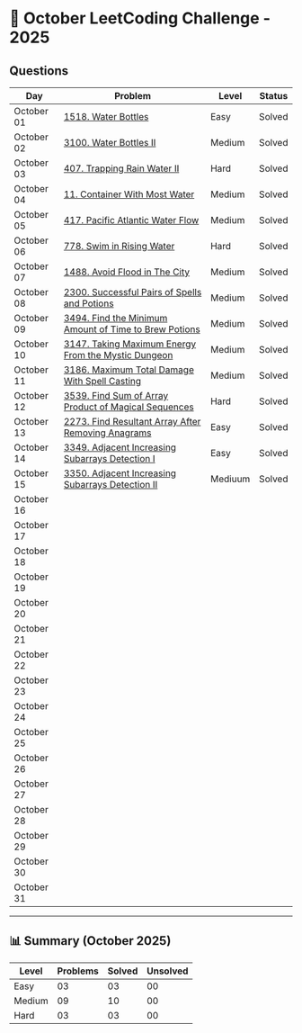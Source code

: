 # 📅 October LeetCoding Challenge - 2025

## Questions

| Day | Problem | Level | Status |
| --- | ------- | ----- | ------ |
| October 01 | [1518. Water Bottles](https://leetcode.com/problems/water-bottles/) | Easy | Solved |
| October 02 | [3100. Water Bottles II](https://leetcode.com/problems/water-bottles-ii/) | Medium | Solved |
| October 03 | [407. Trapping Rain Water II](https://leetcode.com/problems/trapping-rain-water-ii/) | Hard | Solved |
| October 04 | [11. Container With Most Water](https://leetcode.com/problems/container-with-most-water/) | Medium | Solved |
| October 05 | [417. Pacific Atlantic Water Flow](https://leetcode.com/problems/pacific-atlantic-water-flow/) | Medium | Solved |
| October 06 | [778. Swim in Rising Water](https://leetcode.com/problems/swim-in-rising-water/) | Hard | Solved |
| October 07 | [1488. Avoid Flood in The City](https://leetcode.com/problems/avoid-flood-in-the-city/) | Medium | Solved |
| October 08 | [2300. Successful Pairs of Spells and Potions](https://leetcode.com/problems/successful-pairs-of-spells-and-potions/) | Medium | Solved |
| October 09 | [3494. Find the Minimum Amount of Time to Brew Potions](https://leetcode.com/problems/find-the-minimum-amount-of-time-to-brew-potions/) | Medium | Solved |
| October 10 | [3147. Taking Maximum Energy From the Mystic Dungeon](https://leetcode.com/problems/taking-maximum-energy-from-the-mystic-dungeon/) | Medium | Solved |
| October 11 | [3186. Maximum Total Damage With Spell Casting](https://leetcode.com/problems/maximum-total-damage-with-spell-casting/) | Medium | Solved |
| October 12 | [3539. Find Sum of Array Product of Magical Sequences](https://leetcode.com/problems/find-sum-of-array-product-of-magical-sequences/) | Hard | Solved |
| October 13 | [2273. Find Resultant Array After Removing Anagrams](https://leetcode.com/problems/find-resultant-array-after-removing-anagrams/) | Easy | Solved |
| October 14 | [3349. Adjacent Increasing Subarrays Detection I](https://leetcode.com/problems/adjacent-increasing-subarrays-detection-i/) | Easy | Solved |
| October 15 | [3350. Adjacent Increasing Subarrays Detection II](https://leetcode.com/problems/adjacent-increasing-subarrays-detection-ii/) | Mediuum | Solved |
| October 16 | []() |  |  |
| October 17 | []() |  |  |
| October 18 | []() |  |  |
| October 19 | []() |  |  |
| October 20 | []() |  |  |
| October 21 | []() |  |  |
| October 22 | []() |  |  |
| October 23 | []() |  |  |
| October 24 | []() |  |  |
| October 25 | []() |  |  |
| October 26 | []() |  |  |
| October 27 | []() |  |  |
| October 28 | []() |  |  |
| October 29 | []() |  |  |
| October 30 | []() |  |  |
| October 31 | []() |  |  |

---

## 📊 Summary (October 2025)

| Level  | Problems | Solved | Unsolved |
| ------ | -------- | ------ | -------- |
| Easy   | 03 | 03 | 00 |
| Medium | 09 | 10 | 00 |
| Hard   | 03 | 03 | 00 |
